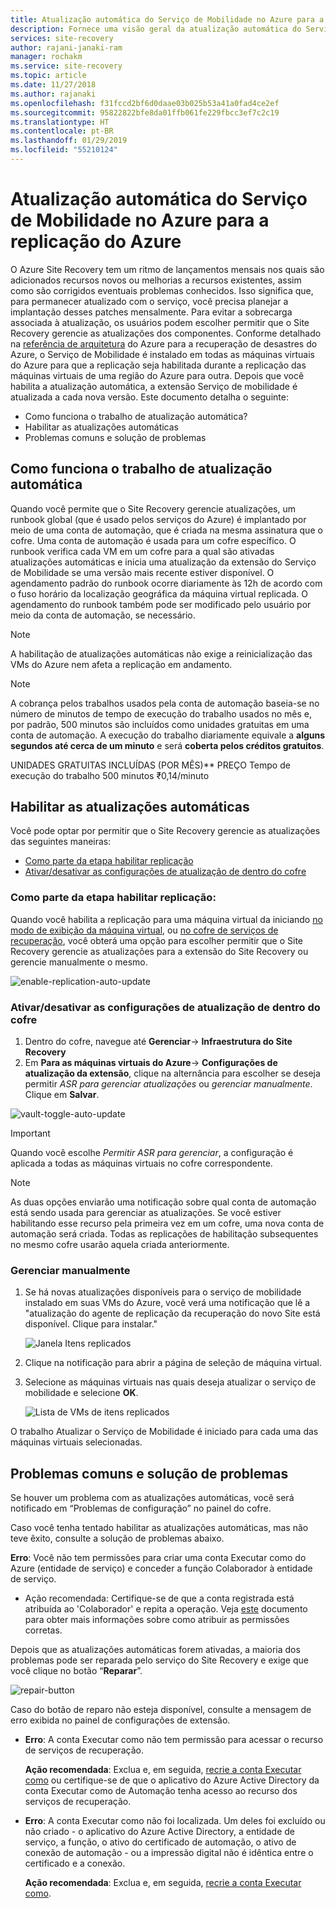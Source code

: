 ```yaml
---
title: Atualização automática do Serviço de Mobilidade no Azure para a recuperação de desastres do Azure | Microsoft Docs
description: Fornece uma visão geral da atualização automática do Serviço de Mobilidade, durante a replicação de VMs do Azure usando o Azure Site Recovery.
services: site-recovery
author: rajani-janaki-ram
manager: rochakm
ms.service: site-recovery
ms.topic: article
ms.date: 11/27/2018
ms.author: rajanaki
ms.openlocfilehash: f31fccd2bf6d0daae03b025b53a41a0fad4ce2ef
ms.sourcegitcommit: 95822822bfe8da01ffb061fe229fbcc3ef7c2c19
ms.translationtype: HT
ms.contentlocale: pt-BR
ms.lasthandoff: 01/29/2019
ms.locfileid: "55210124"
---
```

# <a name="automatic-update-of-the-mobility-service-in-azure-to-azure-replication"></a>Atualização automática do Serviço de Mobilidade no Azure para a replicação do Azure

O Azure Site Recovery tem um ritmo de lançamentos mensais nos quais são adicionados recursos novos ou melhorias a recursos existentes, assim como são corrigidos eventuais problemas conhecidos. Isso significa que, para permanecer atualizado com o serviço, você precisa planejar a implantação desses patches mensalmente. Para evitar a sobrecarga associada à atualização, os usuários podem escolher permitir que o Site Recovery gerencie as atualizações dos componentes. Conforme detalhado na [referência de arquitetura](azure-to-azure-architecture.md) do Azure para a recuperação de desastres do Azure, o Serviço de Mobilidade é instalado em todas as máquinas virtuais do Azure para que a replicação seja habilitada durante a replicação das máquinas virtuais de uma região do Azure para outra. Depois que você habilita a atualização automática, a extensão Serviço de mobilidade é atualizada a cada nova versão. Este documento detalha o seguinte:

- Como funciona o trabalho de atualização automática?
- Habilitar as atualizações automáticas
- Problemas comuns e solução de problemas
 
## <a name="how-does-automatic-update-work"></a>Como funciona o trabalho de atualização automática

Quando você permite que o Site Recovery gerencie atualizações, um runbook global (que é usado pelos serviços do Azure) é implantado por meio de uma conta de automação, que é criada na mesma assinatura que o cofre. Uma conta de automação é usada para um cofre específico. O runbook verifica cada VM em um cofre para a qual são ativadas atualizações automáticas e inicia uma atualização da extensão do Serviço de Mobilidade se uma versão mais recente estiver disponível. O agendamento padrão do runbook ocorre diariamente às 12h de acordo com o fuso horário da localização geográfica da máquina virtual replicada. O agendamento do runbook também pode ser modificado pelo usuário por meio da conta de automação, se necessário. 

> [!NOTE]
> A habilitação de atualizações automáticas não exige a reinicialização das VMs do Azure nem afeta a replicação em andamento.

> [!NOTE]
> A cobrança pelos trabalhos usados pela conta de automação baseia-se no número de minutos de tempo de execução do trabalho usados no mês e, por padrão, 500 minutos são incluídos como unidades gratuitas em uma conta de automação. A execução do trabalho diariamente equivale a **alguns segundos até cerca de um minuto** e será **coberta pelos créditos gratuitos**.

UNIDADES GRATUITAS INCLUÍDAS (POR MÊS)**   PREÇO Tempo de execução do trabalho    500 minutos ₹0,14/minuto

## <a name="enable-automatic-updates"></a>Habilitar as atualizações automáticas

Você pode optar por permitir que o Site Recovery gerencie as atualizações das seguintes maneiras:

- [Como parte da etapa habilitar replicação](#as-part-of-the-enable-replication-step)
- [Ativar/desativar as configurações de atualização de dentro do cofre](#toggle-the-extension-update-settings-inside-the-vault)

### <a name="as-part-of-the-enable-replication-step"></a>Como parte da etapa habilitar replicação:

Quando você habilita a replicação para uma máquina virtual da iniciando [no modo de exibição da máquina virtual](azure-to-azure-quickstart.md), ou [no cofre de serviços de recuperação](azure-to-azure-how-to-enable-replication.md), você obterá uma opção para escolher permitir que o Site Recovery gerencie as atualizações para a extensão do Site Recovery ou gerencie manualmente o mesmo.

![enable-replication-auto-update](./media/azure-to-azure-autoupdate/enable-rep.png)

### <a name="toggle-the-extension-update-settings-inside-the-vault"></a>Ativar/desativar as configurações de atualização de dentro do cofre

1. Dentro do cofre, navegue até **Gerenciar**-> **Infraestrutura do Site Recovery**
2. Em **Para as máquinas virtuais do Azure**-> **Configurações de atualização da extensão**, clique na alternância para escolher se deseja permitir *ASR para gerenciar atualizações* ou *gerenciar manualmente*. Clique em **Salvar**.

![vault-toggle-auto-update](./media/azure-to-azure-autoupdate/vault-toggle.png)

> [!Important] 
> Quando você escolhe *Permitir ASR para gerenciar*, a configuração é aplicada a todas as máquinas virtuais no cofre correspondente.


> [!Note] 
> As duas opções enviarão uma notificação sobre qual conta de automação está sendo usada para gerenciar as atualizações. Se você estiver habilitando esse recurso pela primeira vez em um cofre, uma nova conta de automação será criada. Todas as replicações de habilitação subsequentes no mesmo cofre usarão aquela criada anteriormente.

### <a name="manage-manually"></a>Gerenciar manualmente

1. Se há novas atualizações disponíveis para o serviço de mobilidade instalado em suas VMs do Azure, você verá uma notificação que lê a "atualização do agente de replicação da recuperação do novo Site está disponível. Clique para instalar."

     ![Janela Itens replicados](./media/vmware-azure-install-mobility-service/replicated-item-notif.png)
3. Clique na notificação para abrir a página de seleção de máquina virtual.
4. Selecione as máquinas virtuais nas quais deseja atualizar o serviço de mobilidade e selecione **OK**.

     ![Lista de VMs de itens replicados](./media/vmware-azure-install-mobility-service/update-okpng.png)

O trabalho Atualizar o Serviço de Mobilidade é iniciado para cada uma das máquinas virtuais selecionadas.


## <a name="common-issues--troubleshooting"></a>Problemas comuns e solução de problemas

Se houver um problema com as atualizações automáticas, você será notificado em “Problemas de configuração” no painel do cofre. 

Caso você tenha tentado habilitar as atualizações automáticas, mas não teve êxito, consulte a solução de problemas abaixo.

**Erro**: Você não tem permissões para criar uma conta Executar como do Azure (entidade de serviço) e conceder a função Colaborador à entidade de serviço. 
- Ação recomendada: Certifique-se de que a conta registrada está atribuída ao 'Colaborador' e repita a operação. Veja [este](https://docs.microsoft.com/azure/azure-resource-manager/resource-group-create-service-principal-portal#required-permissions) documento para obter mais informações sobre como atribuir as permissões corretas.
 
Depois que as atualizações automáticas forem ativadas, a maioria dos problemas pode ser reparada pelo serviço do Site Recovery e exige que você clique no botão “**Reparar**”.

![repair-button](./media/azure-to-azure-autoupdate/repair.png)

Caso do botão de reparo não esteja disponível, consulte a mensagem de erro exibida no painel de configurações de extensão.

 - **Erro**: A conta Executar como não tem permissão para acessar o recurso de serviços de recuperação.

    **Ação recomendada**: Exclua e, em seguida, [recrie a conta Executar como](https://docs.microsoft.com/azure/automation/automation-create-runas-account) ou certifique-se de que o aplicativo do Azure Active Directory da conta Executar como de Automação tenha acesso ao recurso dos serviços de recuperação.

- **Erro**: A conta Executar como não foi localizada. Um deles foi excluído ou não criado - o aplicativo do Azure Active Directory, a entidade de serviço, a função, o ativo do certificado de automação, o ativo de conexão de automação - ou a impressão digital não é idêntica entre o certificado e a conexão. 

    **Ação recomendada**: Exclua e, em seguida, [recrie a conta Executar como](https://docs.microsoft.com/azure/automation/automation-create-runas-account).
